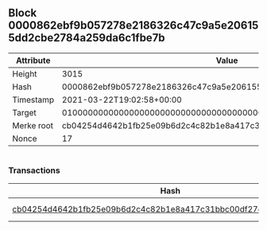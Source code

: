 ## Block 0000862ebf9b057278e2186326c47c9a5e206155dd2cbe2784a259da6c1fbe7b

Attribute | Value
--- | ---
Height | 3015
Hash | 0000862ebf9b057278e2186326c47c9a5e206155dd2cbe2784a259da6c1fbe7b
Timestamp | 2021-03-22T19:02:58+00:00
Target | 0100000000000000000000000000000000000000000000000000000000000000
Merke root | cb04254d4642b1fb25e09b6d2c4c82b1e8a417c31bbc00df27d32ce002842d18
Nonce | 17

```

```

### Transactions

Hash | Amount
--- | ---
[cb04254d4642b1fb25e09b6d2c4c82b1e8a417c31bbc00df27d32ce002842d18](cb04254d4642b1fb25e09b6d2c4c82b1e8a417c31bbc00df27d32ce002842d18.md) | 10.00000000 SKEPTI 
